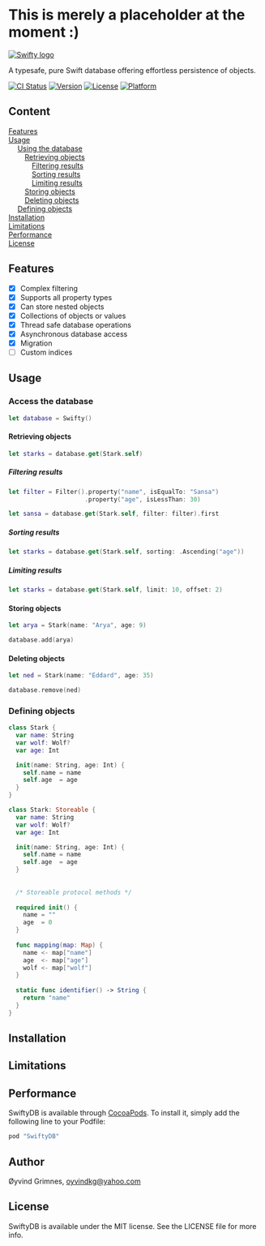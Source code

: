 # This is merely a placeholder at the moment :)

[![Swifty logo](https://s11.postimg.org/smlcw1akj/Swifty.png)](https://postimg.org/image/3tbsvdrjz/)

A typesafe, pure Swift database offering effortless persistence of objects. 

[![CI Status](https://img.shields.io/travis/Oyvindkg/swiftydb/master.svg?style=flat)](https://travis-ci.org/Oyvindkg/swiftydb)
[![Version](https://img.shields.io/cocoapods/v/SwiftyDB.svg?style=flat)](http://cocoapods.org/pods/SwiftyDB)
[![License](https://img.shields.io/cocoapods/l/SwiftyDB.svg?style=flat)](http://cocoapods.org/pods/SwiftyDB)
[![Platform](https://img.shields.io/cocoapods/p/SwiftyDB.svg?style=flat)](http://cocoapods.org/pods/SwiftyDB)

## Content
[Features](#features)<br />
[Usage](#usage)<br />
&emsp; [Using the database](#usingTheDatabase)<br />
&emsp;&emsp; [Retrieving objects](#retrievingObjects)<br />
&emsp;&emsp;&emsp; [Filtering results](#filteringResults)<br />
&emsp;&emsp;&emsp; [Sorting results](#sortingResults)<br />
&emsp;&emsp;&emsp; [Limiting results](#limitingResults)<br />
&emsp;&emsp; [Storing objects](#storingObjects)<br />
&emsp;&emsp; [Deleting objects](#deletingObjects)<br />
&emsp; [Defining objects](#definingObjects)<br />
[Installation](#installation)<br />
[Limitations](#limitations)<br />
[Performance](#performance)<br />
[License](#license)

## <a name="features">Features</a>
- [x] Complex filtering
- [x] Supports all property types
- [x] Can store nested objects
- [x] Collections of objects or values
- [x] Thread safe database operations
- [x] Asynchronous database access
- [x] Migration
- [ ] Custom indices

## <a name="usage">Usage</a>

### <a name="usingTheDatabase">Access the database</a>
```Swift
let database = Swifty()
```
#### <a name="retrievingObjects">Retrieving objects</a>
```swift
let starks = database.get(Stark.self)
```
##### <a name="filteringResults">Filtering results</a>
```Swift
let filter = Filter().property("name", isEqualTo: "Sansa")
                     .property("age", isLessThan: 30)

let sansa = database.get(Stark.self, filter: filter).first
```

##### <a name="sortingResults">Sorting results</a>
```swift
let starks = database.get(Stark.self, sorting: .Ascending("age"))
```

##### <a name="limitingResults">Limiting results</a>
```Swift
let starks = database.get(Stark.self, limit: 10, offset: 2)
```

#### <a name="storingObjects">Storing objects</a>
```Swift
let arya = Stark(name: "Arya", age: 9)

database.add(arya)
```

#### <a name="deletingObjects">Deleting objects</a>
```Swift
let ned = Stark(name: "Eddard", age: 35)

database.remove(ned)
```

### <a name="definingObjects">Defining objects</a>
```Swift
class Stark {
  var name: String
  var wolf: Wolf?
  var age: Int

  init(name: String, age: Int) {
    self.name = name
    self.age  = age
  }
}
```

```Swift
class Stark: Storeable {
  var name: String
  var wolf: Wolf?
  var age: Int

  init(name: String, age: Int) {
    self.name = name
    self.age  = age
  }
  
  
  /* Storeable protocol methods */
  
  required init() {
    name = ""
    age  = 0
  }
  
  func mapping(map: Map) {
    name <- map["name"]
    age  <- map["age"]
    wolf <- map["wolf"]
  }
  
  static func identifier() -> String {
    return "name"
  }
}
```

## <a name="installation">Installation</a>

## <a name="limitations">Limitations</a>

## <a name="performance">Performance</a>



SwiftyDB is available through [CocoaPods](http://cocoapods.org). To install
it, simply add the following line to your Podfile:

```ruby
pod "SwiftyDB"
```

## Author

Øyvind Grimnes, oyvindkg@yahoo.com

## <a name="License">License</a>

SwiftyDB is available under the MIT license. See the LICENSE file for more info.
